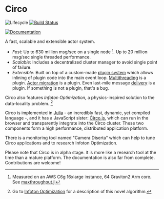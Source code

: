 # Circo

![Lifecycle](https://img.shields.io/badge/lifecycle-experimantal-blue.svg)
[![Build Status](https://travis-ci.com/Circo-dev/Circo.svg?branch=main)](https://travis-ci.com/Circo-dev/Circo)
<!--[![codecov.io](http://codecov.io/github/Circo-dev/Circo/coverage.svg?branch=master)](http://codecov.io/github/Circo-dev/Circo?branch=master)
[![Documentation](https://img.shields.io/badge/docs-stable-blue.svg)](https://Circo-dev.github.io/Circo.jl/stable)-->
[![Documentation](https://img.shields.io/badge/docs-dev-blue.svg)](https://Circo-dev.github.io/Circo-docs/dev)


A fast, scalable and extensible actor system.

- *Fast:* Up to 630 million msg/sec on a single node [^singlenode]. Up to 20 million msg/sec single threaded performance.
- *Scalable:* Includes a decentralized cluster manager to avoid single point of failure.
- *Extensible:* Built on top of a custom-made [plugin system](https://github.com/tisztamo/Plugins.jl) which allows inlining of plugin code into the main event loop. [Multithreading](https://github.com/Circo-dev/Circo/blob/master/src/host.jl) is a plugin. [Actor migration](https://github.com/Circo-dev/Circo/blob/master/src/migration.jl) is a plugin. Even last-mile message [delivery](https://github.com/Circo-dev/CircoCore.jl/blob/master/src/onmessage.jl) is a plugin. If something is not a plugin, that's a bug.

Circo also features *Infoton Optimization*, a physics-inspired solution to the data-locality problem. [^infoton]

Circo is implemented in [Julia](https://julialang.org) - an incredibly fast, dynamic, yet compiled language -, and it has a JavaScript sister: [Circo.js](https://github.com/Circo-dev/Circo.js), which can run in the browser and transparently integrate into the Circo cluster. These two components form a high performance, distributed application platform.

There is a monitoring tool named "Camera Diserta" which can help to tune Circo applications and to research
Infoton Optimization.

Please note that Circo is in alpha stage. It is more like a research tool at the time than a mature platform. The documentation is also far from complete. Contributions are welcome!

[^singlenode]: Measured on an AWS C6g 16xlarge instance, 64 Graviton2 Arm core. See [maxthroughput.jl](https://github.com/Circo-dev/CircoCore.jl/blob/master/benchmark/maxthroughput.jl)

[^infoton]: Go to [Infoton Optimization](https://circo-dev.github.io/Circo-docs/dev/infotons/) for a description of this novel algorithm.
